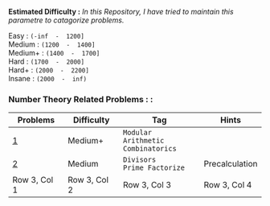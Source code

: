 **Estimated Difficulty :** *In this Repository, I have tried to maintain this parametre to catagorize problems.*  

Easy : `(-inf  -  1200]`  
Medium : `(1200  -  1400] `  
Medium+ : `(1400  -  1700]`  
Hard : `(1700  -  2000]`  
Hard+ : `(2000  -  2200]`  
Insane : `(2000  -  inf)`   


### Number Theory Related Problems : : 

| Problems     | Difficulty    | Tag     | Hints     |
|--------------|--------------|--------------|--------------|
| [1](https://codeforces.com/contest/300/problem/C) | Medium+ | `Modular Arithmetic`<br>`Combinatorics` |  |
| [2](https://www.spoj.com/problems/DIV/) | Medium | `Divisors`<br>`Prime Factorize` | Precalculation |
| Row 3, Col 1 | Row 3, Col 2 | Row 3, Col 3 | Row 3, Col 4 |